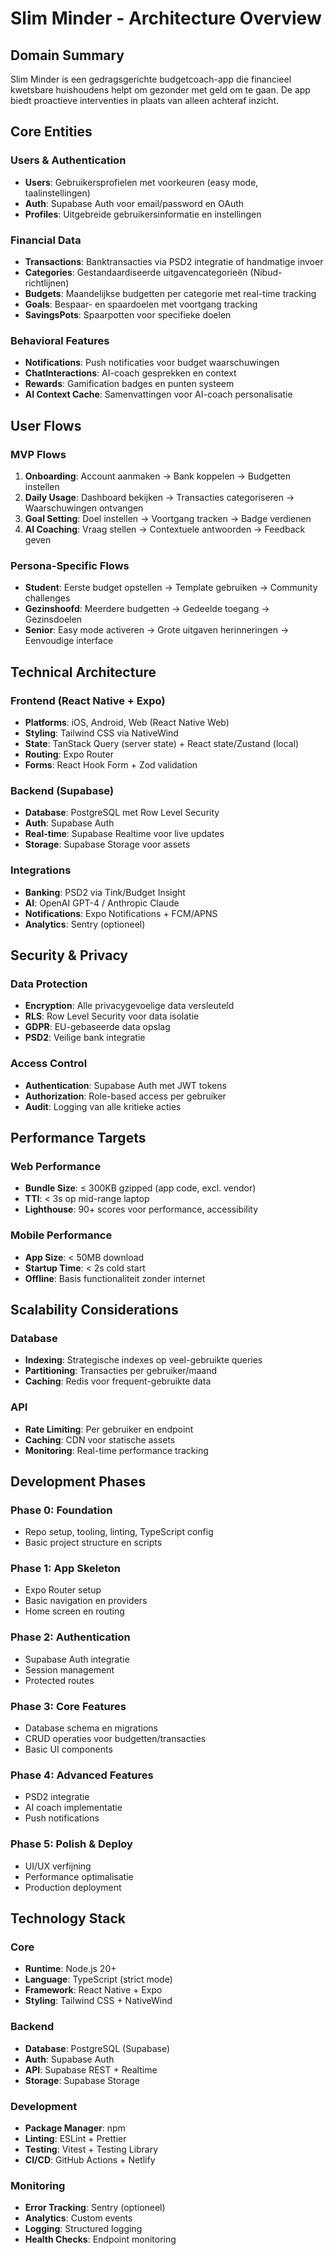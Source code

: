 # Slim Minder - Architecture Overview

## Domain Summary

Slim Minder is een gedragsgerichte budgetcoach-app die financieel kwetsbare huishoudens helpt om gezonder met geld om te gaan. De app biedt proactieve interventies in plaats van alleen achteraf inzicht.

## Core Entities

### Users & Authentication
- **Users**: Gebruikersprofielen met voorkeuren (easy mode, taalinstellingen)
- **Auth**: Supabase Auth voor email/password en OAuth
- **Profiles**: Uitgebreide gebruikersinformatie en instellingen

### Financial Data
- **Transactions**: Banktransacties via PSD2 integratie of handmatige invoer
- **Categories**: Gestandaardiseerde uitgavencategorieën (Nibud-richtlijnen)
- **Budgets**: Maandelijkse budgetten per categorie met real-time tracking
- **Goals**: Bespaar- en spaardoelen met voortgang tracking
- **SavingsPots**: Spaarpotten voor specifieke doelen

### Behavioral Features
- **Notifications**: Push notificaties voor budget waarschuwingen
- **ChatInteractions**: AI-coach gesprekken en context
- **Rewards**: Gamification badges en punten systeem
- **AI Context Cache**: Samenvattingen voor AI-coach personalisatie

## User Flows

### MVP Flows
1. **Onboarding**: Account aanmaken → Bank koppelen → Budgetten instellen
2. **Daily Usage**: Dashboard bekijken → Transacties categoriseren → Waarschuwingen ontvangen
3. **Goal Setting**: Doel instellen → Voortgang tracken → Badge verdienen
4. **AI Coaching**: Vraag stellen → Contextuele antwoorden → Feedback geven

### Persona-Specific Flows
- **Student**: Eerste budget opstellen → Template gebruiken → Community challenges
- **Gezinshoofd**: Meerdere budgetten → Gedeelde toegang → Gezinsdoelen
- **Senior**: Easy mode activeren → Grote uitgaven herinneringen → Eenvoudige interface

## Technical Architecture

### Frontend (React Native + Expo)
- **Platforms**: iOS, Android, Web (React Native Web)
- **Styling**: Tailwind CSS via NativeWind
- **State**: TanStack Query (server state) + React state/Zustand (local)
- **Routing**: Expo Router
- **Forms**: React Hook Form + Zod validation

### Backend (Supabase)
- **Database**: PostgreSQL met Row Level Security
- **Auth**: Supabase Auth
- **Real-time**: Supabase Realtime voor live updates
- **Storage**: Supabase Storage voor assets

### Integrations
- **Banking**: PSD2 via Tink/Budget Insight
- **AI**: OpenAI GPT-4 / Anthropic Claude
- **Notifications**: Expo Notifications + FCM/APNS
- **Analytics**: Sentry (optioneel)

## Security & Privacy

### Data Protection
- **Encryption**: Alle privacygevoelige data versleuteld
- **RLS**: Row Level Security voor data isolatie
- **GDPR**: EU-gebaseerde data opslag
- **PSD2**: Veilige bank integratie

### Access Control
- **Authentication**: Supabase Auth met JWT tokens
- **Authorization**: Role-based access per gebruiker
- **Audit**: Logging van alle kritieke acties

## Performance Targets

### Web Performance
- **Bundle Size**: ≤ 300KB gzipped (app code, excl. vendor)
- **TTI**: < 3s op mid-range laptop
- **Lighthouse**: 90+ scores voor performance, accessibility

### Mobile Performance
- **App Size**: < 50MB download
- **Startup Time**: < 2s cold start
- **Offline**: Basis functionaliteit zonder internet

## Scalability Considerations

### Database
- **Indexing**: Strategische indexes op veel-gebruikte queries
- **Partitioning**: Transacties per gebruiker/maand
- **Caching**: Redis voor frequent-gebruikte data

### API
- **Rate Limiting**: Per gebruiker en endpoint
- **Caching**: CDN voor statische assets
- **Monitoring**: Real-time performance tracking

## Development Phases

### Phase 0: Foundation
- Repo setup, tooling, linting, TypeScript config
- Basic project structure en scripts

### Phase 1: App Skeleton
- Expo Router setup
- Basic navigation en providers
- Home screen en routing

### Phase 2: Authentication
- Supabase Auth integratie
- Session management
- Protected routes

### Phase 3: Core Features
- Database schema en migrations
- CRUD operaties voor budgetten/transacties
- Basic UI components

### Phase 4: Advanced Features
- PSD2 integratie
- AI coach implementatie
- Push notifications

### Phase 5: Polish & Deploy
- UI/UX verfijning
- Performance optimalisatie
- Production deployment

## Technology Stack

### Core
- **Runtime**: Node.js 20+
- **Language**: TypeScript (strict mode)
- **Framework**: React Native + Expo
- **Styling**: Tailwind CSS + NativeWind

### Backend
- **Database**: PostgreSQL (Supabase)
- **Auth**: Supabase Auth
- **API**: Supabase REST + Realtime
- **Storage**: Supabase Storage

### Development
- **Package Manager**: npm
- **Linting**: ESLint + Prettier
- **Testing**: Vitest + Testing Library
- **CI/CD**: GitHub Actions + Netlify

### Monitoring
- **Error Tracking**: Sentry (optioneel)
- **Analytics**: Custom events
- **Logging**: Structured logging
- **Health Checks**: Endpoint monitoring
